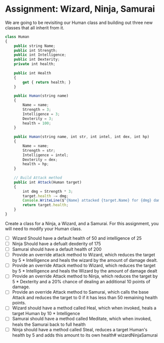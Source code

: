 # Assignment: Wizard, Ninja, Samurai

We are going to be revisiting our Human class and building out three new classes that all inherit from it.

```javascript
class Human
{
    public string Name;
    public int Strength;
    public int Intelligence;
    public int Dexterity;
    private int health;
     
    public int Health
    {
        get { return health; }
    }
     
    public Human(string name)
    {
        Name = name;
        Strength = 3;
        Intelligence = 3;
        Dexterity = 3;
        health = 100;
    }
     
    public Human(string name, int str, int intel, int dex, int hp)
    {
        Name = name;
        Strength = str;
        Intelligence = intel;
        Dexterity = dex;
        health = hp;
    }
     
    // Build Attack method
    public int Attack(Human target)
    {
        int dmg = Strength * 3;
        target.health -= dmg;
        Console.WriteLine($"{Name} attacked {target.Name} for {dmg} damage!");
        return target.health;
    }
}
```
Create a class for a Ninja, a Wizard, and a Samurai. For this assignment, you will need to modify your Human class.

* [ ] Wizard Should have a default health of 50 and intelligence of 25
* [ ] Ninja Should have a defualt dexderity of 175 
* [ ] Samurai should have a default health of 200
* [ ] Provide an override attack method to Wizard, which reduces the target by 5 * Intelligence and heals the wizard by the amount of damage dealt. 
* [ ] Provide an override Attack method to Wizard, which reduces the target by 5 * Intelligence and heals the Wizard by the amount of damage dealt
* [ ] Provide an override Attack method to Ninja, which reduces the target by 5 * Dexterity and a 20% chance of dealing an additional 10 points of damage.
* [ ] Provide an override Attack method to Samurai, which calls the base Attack and reduces the target to 0 if it has less than 50 remaining health points.
* [ ] Wizard should have a method called Heal, which when invoked, heals a target Human by 10 * Intelligence
* [ ] Samurai should have a method called Meditate, which when invoked, heals the Samurai back to full health
* [ ] Ninja should have a method called Steal, reduces a target Human's health by 5 and adds this amount to its own health# wizardNinjaSamurai
